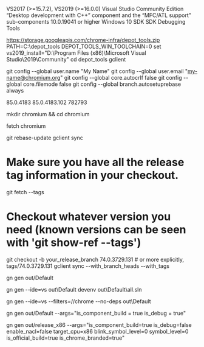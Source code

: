 ﻿VS2017 (>=15.7.2), VS2019 (>=16.0.0)
Visual Studio Community Edition
“Desktop development with C++” component and the “MFC/ATL support” sub-components
10.0.19041 or higher Windows 10 SDK
SDK Debugging Tools

https://storage.googleapis.com/chrome-infra/depot_tools.zip
PATH=C:\depot_tools
DEPOT_TOOLS_WIN_TOOLCHAIN=0
set vs2019_install="D:\Program Files (x86)\Microsoft Visual Studio\2019\Community"
cd depot_tools
gclient

git config --global user.name "My Name"
git config --global user.email "my-name@chromium.org"
git config --global core.autocrlf false
git config --global core.filemode false
git config --global branch.autosetuprebase always

85.0.4183
85.0.4183.102
782793

mkdir chromium && cd chromium

fetch chromium

git rebase-update
gclient sync

# Make sure you have all the release tag information in your checkout.
git fetch --tags
# Checkout whatever version you need (known versions can be seen with 'git show-ref --tags')
git checkout -b your_release_branch 74.0.3729.131   # or more explicitly, tags/74.0.3729.131
gclient sync --with_branch_heads --with_tags

gn gen out/Default

gn gen --ide=vs out\Default
devenv out\Default\all.sln

gn gen --ide=vs --filters=//chrome --no-deps out\Default

gn gen out/Default --args="is_component_build = true is_debug = true"

gn gen out/release_x86 --args="is_component_build=true is_debug=false enable_nacl=false target_cpu=x86 blink_symbol_level=0 symbol_level=0 is_official_build=true is_chrome_branded=true"